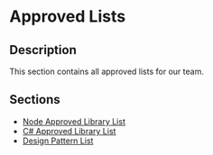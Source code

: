 # Approved Lists

## Description
This section contains all approved lists for our team.

## Sections

- [Node Approved Library List](./Approved%20Libraries%20Node.md)
- [C# Approved Library List](./Approved%20Libraries%20C#.md)
- [Design Pattern List]()
